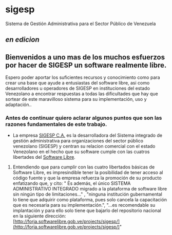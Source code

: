 sigesp
======

Sistema de Gestión Administrativa para el Sector Público de Venezuela

## _**en edicion**_

## Bienvenidos a uno mas de los muchos esfuerzos por hacer de SIGESP un software realmente libre.

Espero poder aportar los suficientes recursos y conocimiento como para crear una base que ayude a entusiastas del software libre, asi como desarrolladores u operadores de SIGESP en instituciones del estado Venezolano a encontrar respuestas a todas las dificultades que hay que sortear de este maravilloso sistema para su implementación, uso y adaptación..

###  Antes de continuar quiero aclarar algunos puntos que son las razones fundamentales de este trabajo.

* La empresa [SIGESP C.A.](http://sigesp.com.ve) es la desarrolladora del Sistema integrado de gestión administrativa para organizaciones del sector público venezolano (SIGESP) y centran su relacion comercial con el estado Venezolano en el hecho que su software cumple con las cuatros libertades del [Software Libre](http://es.wikipedia.org/wiki/Software_libre).
1. Entendiendo que para cumplir con las cuatro libertados básicas de Software Libre, es impresindible tener la  posibilidad de tener acceso al código fuente y que la empresa refuerza la promoción de su producto enfatizando que, y cito: " Es además, el único SISTEMA ADMINISTRATIVO INTEGRADO migrado a la plataforma de software libre sin ningún tipo de limitaciones..." , "ninguna institución gubernamental lo tiene que adquirir como plataforma, pues solo cancela la capacitación que es necesaria para su implementación.", "...es recomendable su implantación
y para ello solo tiene que bajarlo del repositorio nacional en la siguiente dirección: [http://forja.softwarelibre.gob.ve/projects/sigesp/](http://forja.softwarelibre.gob.ve/projects/sigesp/)"


